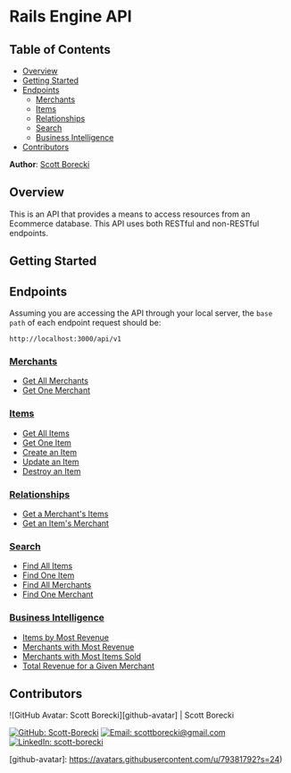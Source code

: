 # Rails Engine API


## Table of Contents

- [Overview](#overview)
- [Getting Started](#getting-started)
- [Endpoints](#endpoints)
  - [Merchants](#endpoints)
  - [Items](#endpoints)
  - [Relationships](#relationships)
  - [Search](#search)
  - [Business Intelligence](#business-intelligence)
- [Contributors](#contributors)

**Author**: [Scott Borecki](https://github.com/scott-borecki)

## Overview
This is an API that provides a means to access resources from an Ecommerce database.  This API uses both RESTful and non-RESTful endpoints.

## Getting Started



## Endpoints

Assuming you are accessing the API through your local server, the `base path` of each endpoint request should be:

```
http://localhost:3000/api/v1
```

### [Merchants](/doc/merchants_endpoints.md)

- [Get All Merchants](/doc/merchants_endpoints.md#get-all-merchants)
- [Get One Merchant](/doc/merchants_endpoints.md#get-one-merchant)

### [Items](/doc/items_endpoints.md)

- [Get All Items](/doc/items_endpoints.md#get-all-items)
- [Get One Item](/doc/items_endpoints.md#get-one-item)
- [Create an Item](/doc/items_endpoints.md#create-an-item)
- [Update an Item](/doc/items_endpoints.md#update-an-item)
- [Destroy an Item](/doc/items_endpoints.md#delete-an-item)

### [Relationships](/doc/relationship_endpoints.md)

- [Get a Merchant's Items](/doc/relationship_endpoints.md#get-a-merchants-items)
- [Get an Item's Merchant](/doc/relationship_endpoints.md#get-an-items-merchant)

### [Search](/doc/search_endpoints.md)

- [Find All Items](/doc/search_endpoints.md#find-all-items)
- [Find One Item](/doc/search_endpoints.md#find-one-item)
- [Find All Merchants](/doc/search_endpoints.md#find-all-merchants)
- [Find One Merchant](/doc/search_endpoints.md#find-one-merchant)

### [Business Intelligence](/doc/business_intelligence_endpoints.md)

- [Items by Most Revenue](/doc/business_intelligence_endpoints.md#get-items-with-most-revenue)
- [Merchants with Most Revenue](/doc/business_intelligence_endpoints.md#get-merchants-with-most-revenue)
- [Merchants with Most Items Sold](/doc/business_intelligence_endpoints.md#get-merchants-with-most-items-sold)
- [Total Revenue for a Given Merchant](/doc/business_intelligence_endpoints.md#get-total-revenue-for-a-merchant)

## Contributors

![GitHub Avatar: Scott Borecki][github-avatar] | Scott Borecki

[![GitHub: Scott-Borecki][github-follow-badge]][GitHub]
[![Email: scottborecki@gmail.com][gmail-badge]][gmail]<br>
[![LinkedIn: scott-borecki][linkedin-badge]][LinkedIn]<br>

<!-- Links -->
[GitHub]: https://github.com/scott-borecki
[gmail]: mailto:scottborecki@gmail.com
[LinkedIn]: https://www.linkedin.com/in/scott-borecki/

<!-- Badges -->
[github-follow-badge]: https://img.shields.io/github/followers/scott-borecki?label=follow&style=social
[gmail-badge]: https://img.shields.io/badge/gmail-scottborecki@gmail.com-green?style=flat&logo=gmail&logoColor=white&color=white&labelColor=EA4335
[linkedin-badge]: https://img.shields.io/badge/Scott--Borecki-%23OpenToWork-green?style=flat&logo=Linkedin&logoColor=white&color=success&labelColor=0A66C2

<!-- Images -->
[github-avatar]: https://avatars.githubusercontent.com/u/79381792?s=24)
